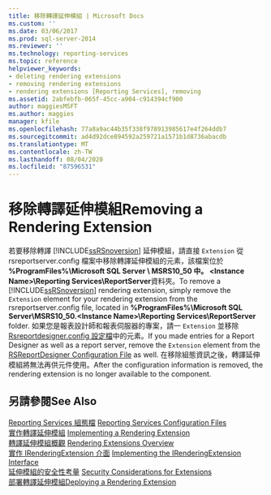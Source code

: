 ```yaml
---
title: 移除轉譯延伸模組 | Microsoft Docs
ms.custom: ''
ms.date: 03/06/2017
ms.prod: sql-server-2014
ms.reviewer: ''
ms.technology: reporting-services
ms.topic: reference
helpviewer_keywords:
- deleting rendering extensions
- removing rendering extensions
- rendering extensions [Reporting Services], removing
ms.assetid: 2abfebfb-065f-45cc-a904-c914394cf900
author: maggiesMSFT
ms.author: maggies
manager: kfile
ms.openlocfilehash: 77a8a9ac44b35f338f978913985617e4f264ddb7
ms.sourcegitcommit: ad4d92dce894592a259721a1571b1d8736abacdb
ms.translationtype: MT
ms.contentlocale: zh-TW
ms.lasthandoff: 08/04/2020
ms.locfileid: "87596531"
---
```

# <a name="removing-a-rendering-extension"></a><span data-ttu-id="6054c-102">移除轉譯延伸模組</span><span class="sxs-lookup"><span data-stu-id="6054c-102">Removing a Rendering Extension</span></span>
  <span data-ttu-id="6054c-103">若要移除轉譯 [!INCLUDE[ssRSnoversion](../../../includes/ssrsnoversion-md.md)] 延伸模組，請直接 `Extension` 從 rsreportserver.config 檔案中移除轉譯延伸模組的元素，該檔案位於 **%ProgramFiles%\Microsoft SQL Server \ MSRS10_50 中。 \<Instance Name>\Reporting Services\ReportServer**資料夾。</span><span class="sxs-lookup"><span data-stu-id="6054c-103">To remove a [!INCLUDE[ssRSnoversion](../../../includes/ssrsnoversion-md.md)] rendering extension, simply remove the `Extension` element for your rendering extension from the rsreportserver.config file, located in **%ProgramFiles%\Microsoft SQL Server\MSRS10_50.\<Instance Name>\Reporting Services\ReportServer** folder.</span></span> <span data-ttu-id="6054c-104">如果您是報表設計師和報表伺服器的專案，請一 `Extension` 並移除[Rsreportdesigner.config 設定檔](../../report-server/rsreportdesigner-configuration-file.md)中的元素。</span><span class="sxs-lookup"><span data-stu-id="6054c-104">If you made entries for a Report Designer as well as a report server, remove the `Extension` element from the [RSReportDesigner Configuration File](../../report-server/rsreportdesigner-configuration-file.md) as well.</span></span> <span data-ttu-id="6054c-105">在移除組態資訊之後，轉譯延伸模組將無法再供元件使用。</span><span class="sxs-lookup"><span data-stu-id="6054c-105">After the configuration information is removed, the rendering extension is no longer available to the component.</span></span>  
  
## <a name="see-also"></a><span data-ttu-id="6054c-106">另請參閱</span><span class="sxs-lookup"><span data-stu-id="6054c-106">See Also</span></span>  
 <span data-ttu-id="6054c-107">[Reporting Services 組態檔](../../report-server/reporting-services-configuration-files.md) </span><span class="sxs-lookup"><span data-stu-id="6054c-107">[Reporting Services Configuration Files](../../report-server/reporting-services-configuration-files.md) </span></span>  
 <span data-ttu-id="6054c-108">[實作轉譯延伸模組](implementing-a-rendering-extension.md) </span><span class="sxs-lookup"><span data-stu-id="6054c-108">[Implementing a Rendering Extension](implementing-a-rendering-extension.md) </span></span>  
 <span data-ttu-id="6054c-109">[轉譯延伸模組概觀](rendering-extensions-overview.md) </span><span class="sxs-lookup"><span data-stu-id="6054c-109">[Rendering Extensions Overview](rendering-extensions-overview.md) </span></span>  
 <span data-ttu-id="6054c-110">[實作 IRenderingExtension 介面](implementing-the-irenderingextension-interface.md) </span><span class="sxs-lookup"><span data-stu-id="6054c-110">[Implementing the IRenderingExtension Interface](implementing-the-irenderingextension-interface.md) </span></span>  
 <span data-ttu-id="6054c-111">[延伸模組的安全性考量](../security-considerations-for-extensions.md) </span><span class="sxs-lookup"><span data-stu-id="6054c-111">[Security Considerations for Extensions](../security-considerations-for-extensions.md) </span></span>  
 [<span data-ttu-id="6054c-112">部署轉譯延伸模組</span><span class="sxs-lookup"><span data-stu-id="6054c-112">Deploying a Rendering Extension</span></span>](deploying-a-rendering-extension.md)  
  
  
